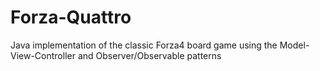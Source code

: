# Forza-Quattro

Java implementation of the classic Forza4 board game using the Model-View-Controller and Observer/Observable patterns
